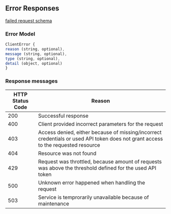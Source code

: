 ## Error Responses

[failed request schema](https://github.com/Rollylni/supercell/blob/master/schemas/error_response-schema.json)

### Error Model
```js
ClientError {
reason (string, optional),
message (string, optional),
type (string, optional),
detail (object, optional)
}
```

### Response messages  

| HTTP Status Code | Reason |
|------------------|--------|
| 200              | Successful response |
| 400              | Client provided incorrect parameters for the request |
| 403              | Access denied, either because of missing/incorrect credentials or used API token does not grant access to  the requested resource |
| 404              | Resource was not found |
| 429              | Request was throttled, because amount of requests was above the threshold defined for the used API token |
| 500              | Unknown error happened when handling the request |
| 503              | Service is temprorarily unavailable because of maintenance |
